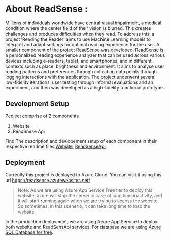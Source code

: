 
# About ReadSense :
Millions of individuals worldwide have central visual impairment, a medical condition where the center field of their
vision is blurred. This creates challenges and produces difficulties when they read. To address this, a project ’Reading
the Reader’ aims to use Machine Learning models to interpret and adapt settings for optimal reading experience for
the user. A smaller component of the project ReadSense was
developed. 
ReadSense is a personalized reading experience
analyzer that can be used across various devices including
e-readers, tablet, and smartphones, and in different contexts
such as place, brightness and environment. It aims to analyse user reading patterns and preferences through collecting
data points through logging interactions with the application.
The project underwent several low-fidelity iterations, user
testing through informal evaluations and an experiment, and
then was developed as a high-fidelity functional prototype.


## Development Setup
Peoject comprise of 2 components 
 1. Website 
 2. ReadSnese Api

Find The description and devlopement setup of each component in their respective readme files [Website](./website/README.md), [ReadSenseApi](./ReadSenseApi/README.md).

## Deployment
Currently this project is deployed to Azure Cloud. You can visit it using this url https://readsense.azurewebsites.net/

>Note: As we are using Azure App Service Free tier to deploy this website, azure will stop the server in case of long time inactivity, and it will start running again when we are trying to access the website. So sometimes, in this scenerio, it can take long time to load the website.

In the production deployment, we are using Azure App Service to deploy both website and ReadSensApi services. For database we are using [Azure SQL Database for free](https://learn.microsoft.com/en-us/azure/azure-sql/database/free-offer?view=azuresql).

